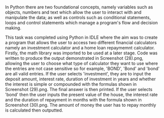 In Python there are two foundational concepts, namely variables such as objects, numbers and text which allow the user to interact with and manipulate the data; as well as controls such as conditional statements, loops and control statements which manage a program's flow and decision making.

This task was completed using Python in IDLE where the aim was to create a program that allows the user to access two different financial calculators namely an investment calculator and a home loan repaymemnt calculator. Firstly, the math library was imported to be used at a later stage. Code was written to produce the output demonstrated in Screenshot (28).png, allowing the user to choose what type of calculator they want to use where the entries are not case sensitive so for example, 'BOND', 'Bond' and 'bond' are all valid entries. If the user selects 'investment', they are to input the deposit amount, interest rate, duration of investment in years and whether the interest is simple or compounded with the formulas shown in Screenshot (29).png. The final answer is then printed. If the user selects 'bond' then the user inputs the present value of the house, the interest rate and the duration of repayment in months with the formula shown in Screenshot (30).png. The amount of money the user has to repay monthly is calculated then outputted.
